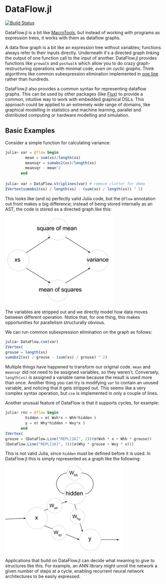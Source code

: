 # DataFlow.jl

[![Build Status](https://travis-ci.org/MikeInnes/DataFlow.jl.svg?branch=master)](https://travis-ci.org/MikeInnes/DataFlow.jl)

DataFlow.jl is a bit like [MacroTools](https://github.com/MikeInnes/MacroTools.jl), but instead of working with programs as expression trees, it works with them as dataflow graphs.

A data flow graph is a bit like an expression tree without variables; functions always refer to their inputs directly. Underneath it's a directed graph linking the output of one function call to the input of another. DataFlow.jl provides functions like `prewalk` and `postwalk` which allow you to do crazy graph-restructuring operations with minimal code, *even on cyclic graphs*. Think algorithms like common subexpression elimination implemented in [one line](https://github.com/MikeInnes/DataFlow.jl/blob/d5899a47ed052190e655afdf1510e021ad95d09d/src/operations.jl#L2) rather than hundreds.

DataFlow.jl also provides a common syntax for representing dataflow graphs. This can be used by other packages (like [Flux](https://github.com/MikeInnes/Flux.jl)) to provide a common, intuitive way to work with embedded graphical DSLs. This approach could be applied to an extremely wide range of domains, like graphical modelling in statistics and machine learning, parallel  and distributed computing or hardware modelling and simulation.

## Basic Examples

Consider a simple function for calculating variance:

```julia
julia> var = @flow begin
         mean = sum(xs)/length(xs)
         meansqr = sumabs2(xs)/length(xs)
         meansqr - mean^2
       end

julia> var = DataFlow.striplines(var) # remove clutter for demo
IVertex(sumabs2(xs) / length(xs) - (sum(xs) / length(xs)) ^ 2)
```

This looks like (and is) perfectly valid Julia code, but the `@flow` annotation out front makes a big difference; instead of being stored internally as an AST, the code is stored as a directed graph like this:

![](static/variance.png)

The variables are stripped out and we directly model how data moves between different operation. Notice that, for one thing, this makes opportunities for parallelism structurally obvious.

We can run common subexpression elimination on the graph as follows:

```julia
julia> DataFlow.cse(var)
IVertex(
grouse = length(xs)
sumabs2(xs) / grouse - (sum(xs) / grouse) ^ 2)
```

Multiple things have happened to transform our original code. `mean` and `meansqr` did not need to be assigned variables, so they weren't. Conversely, `length(xs)` *is* assigned a variable name because the result is used more than once. Another thing you can try is modifying `var` to contain an unused variable, and noticing that it gets stripped out. This seems like a very complex syntax operation, but `cse` is implemented in only a couple of lines.

Another unusual feature of DataFlow is that it supports cycles, for example:

```julia
julia> rnn = @flow begin
         hidden = σ( Wxh*x + Whh*hidden )
         y = σ( Why*hidden + Wxy*x )
       end
IVertex(
grouse = (DataFlow.Line("REPL[16]", 2))(σ(Wxh * x + Whh * grouse))
(DataFlow.Line("REPL[16]", 3))(σ(Why * grouse + Wxy * x)))
```

This is not valid Julia, since `hidden` must be defined before it is used. In DataFlow.jl this is simply represented as a graph like the following:

![](static/recurrent.png)

Applications that build on DataFlow.jl can decide what meaning to give to structures like this. For example, an ANN library might unroll the network a given number of steps at a cycle, enabling recurrent neural network architectures to be easily expressed.
